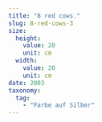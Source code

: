 ```yaml
---
title: "8 red cows."
slug: 8-red-cows-3
size:
  height:
    value: 20
    unit: cm
  width:
    value: 20
    unit: cm
date: 2003
taxonomy:
  tag:
    - "Farbe auf Silber"
---
```

